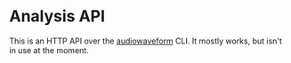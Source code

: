 # Analysis API

This is an HTTP API over the [audiowaveform](https://github.com/bbc/audiowaveform) CLI.
It mostly works, but isn't in use at the moment.
